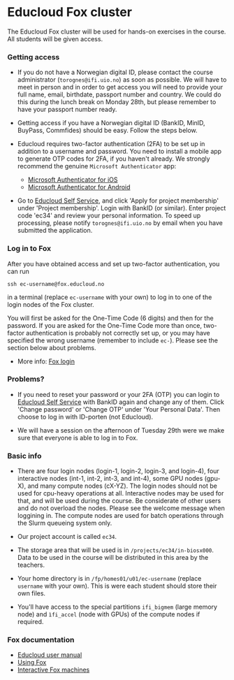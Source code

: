 # Educloud Fox cluster

The Educloud Fox cluster will be used for hands-on exercises in the course. All students will be given access.


### Getting access

* If you do not have a Norwegian digital ID, please contact the course administrator (`torognes@ifi.uio.no`) as soon as possible. We will have to meet in person and in order to get access you will need to provide your full name, email, birthdate, passport number and country. We could do this during the lunch break on Monday 28th, but please remember to have your passport number ready.

* Getting access if you have a Norwegian digital ID (BankID, MinID, BuyPass, Commfides) should be easy. Follow the steps below.

* Educloud requires two-factor authentication (2FA) to be set up in addition to a username and password. You need to install a mobile app to generate OTP codes for 2FA, if you haven't already. We strongly recommend the genuine `Microsoft Authenticator` app:

   * [Microsoft Authenticator for iOS](https://apps.apple.com/us/app/microsoft-authenticator/id983156458)
   * [Microsoft Authenticator for Android](https://play.google.com/store/apps/details?id=com.azure.authenticator)

* Go to [Educloud Self Service](https://selfservice.educloud.no/), and click 'Apply for project membership' under 'Project membership'. Login with BankID (or similar). Enter project code 'ec34' and review your personal information. To speed up processing, please notify `torognes@ifi.uio.no` by email when you have submitted the application.


### Log in to Fox

After you have obtained access and set up two-factor authentication, you can run
```
ssh ec-username@fox.educloud.no
```
in a terminal (replace `ec-username` with your own) to log in to one of the login nodes of the Fox cluster.

You will first be asked for the One-Time Code (6 digits) and then for the password. If you are asked for the One-Time Code more than once, two-factor authentication is probably not correctly set up, or you may have specified the wrong username (remember to include `ec-`). Please see the section below about problems.

* More info: [Fox login](https://www.uio.no/english/services/it/research/platforms/edu-research/help/login-fox.html)


### Problems?

* If you need to reset your password or your 2FA (OTP) you can login to [Educloud Self Service](https://selfservice.educloud.no/) with BankID again and change any of them. Click 'Change password' or 'Change OTP' under 'Your Personal Data'. Then choose to log in with ID-porten (not Educloud).

* We will have a session on the afternoon of Tuesday 29th were we make sure that everyone is able to log in to Fox.


### Basic info

* There are four login nodes (login-1, login-2, login-3, and login-4), four interactive nodes (int-1, int-2, int-3, and int-4), some GPU nodes (gpu-X), and many compute nodes (cX-YZ). The login nodes should not be used for cpu-heavy operations at all. Interactive nodes may be used for that, and will be used during the course. Be considerate of other users and do not overload the nodes. Please see the welcome message when loggining in. The compute nodes are used for batch operations through the Slurm queueing system only.

* Our project account is called `ec34`.

* The storage area that will be used is in `/projects/ec34/in-biosx000`. Data to be used in the course will be distributed in this area by the teachers.

* Your home directory is in `/fp/homes01/u01/ec-username` (replace `username` with your own). This is were each student should store their own files.

* You'll have access to the special partitions `ifi_bigmem` (large memory node) and `ìfi_accel` (node with GPUs) of the compute nodes if required.


### Fox documentation

* [Educloud user manual](https://www.uio.no/english/services/it/research/platforms/edu-research/help/)
* [Using Fox](https://www.uio.no/english/services/it/research/platforms/edu-research/help/hpc/docs/fox/index.md)
* [Interactive Fox machines](https://www.uio.no/english/services/it/research/platforms/edu-research/help/fox/interactive-machines.md)
